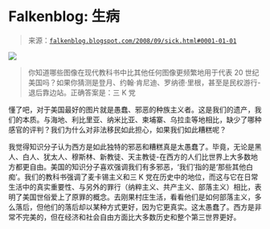 <!--yml

类别：未分类

日期：2024 年 5 月 12 日 22:58:46

-->

# Falkenblog: 生病

> 来源：[`falkenblog.blogspot.com/2008/09/sick.html#0001-01-01`](http://falkenblog.blogspot.com/2008/09/sick.html#0001-01-01)

![](https://blogger.googleusercontent.com/img/b/R29vZ2xl/AVvXsEhsyVM_uzJlp5ZMjh2xmRRsA4bP47l17kg_6uNQfISXAsgZQFqYEt6hxwUtAyQQcHd1ksFcz0inqlzCgarCR-lvrk5f_IYPUtSPsRpfTUoQHUfJszXr5N7JL_QNfm70y-LHdIGdLA/s1600-h/lies.jpg)

> 你知道哪些图像在现代教科书中比其他任何图像更频繁地用于代表 20 世纪美国吗？如果你猜测是登月、约翰·肯尼迪、罗纳德·里根，甚至是民权游行-退后靠边站。正确答案是：三 K 党

懂了吧，对于美国最好的图片就是愚蠢、邪恶的种族主义者。这是我们的遗产，我们的本质。与海地、利比里亚、纳米比亚、柬埔寨、乌拉圭等地相比，缺少了哪种感官的评判？我们为什么对非法移民如此担心，如果我们如此糟糕呢？

我觉得知识分子认为西方是如此独特的邪恶和糟糕真是太愚蠢了。毕竟，无论是黑人、白人、犹太人、穆斯林、新教徒、天主教徒-在西方的人们比世界上大多数地方都更自由。美国的知识分子喜欢强调我们有多邪恶，‘我们’指的是‘那些其他白痴’。我们的教科书强调了麦卡锡主义和三 K 党在历史中的地位，而这与它在日常生活中的真实重要性、与另外的罪行（纳粹主义、共产主义、部落主义）相比，表明了美国世俗爱上了原罪的概念。去刚果村庄生活，看看他们是如何部落主义，多么落后，但他们的落后却以某种方式更好，因为它更真实。这太愚蠢了。西方是非常不完美的，但在经济和社会自由方面比大多数历史和整个第三世界更好。
